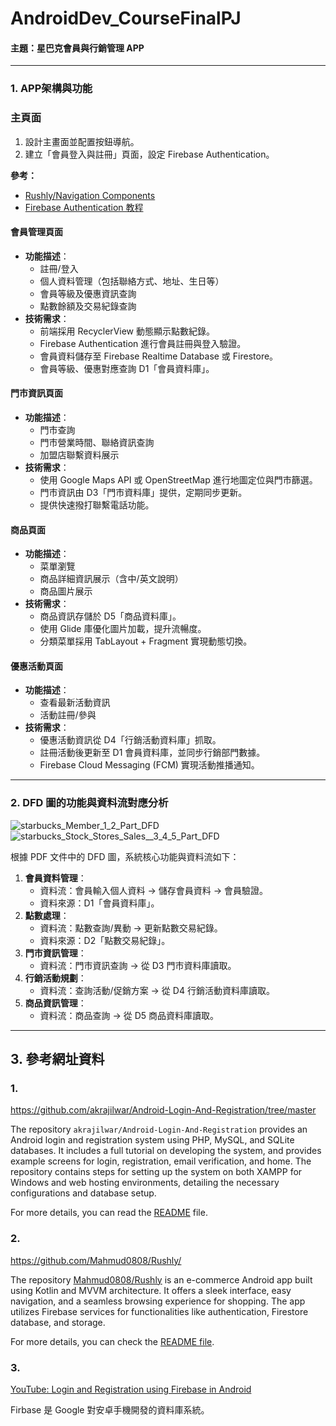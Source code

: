 # AndroidDev_CourseFinalPJ

#### 主題：星巴克會員與行銷管理 APP

---

### **1. APP架構與功能**

### 主頁面
1. 設計主畫面並配置按鈕導航。
2. 建立「會員登入與註冊」頁面，設定 Firebase Authentication。

**參考：**

- [Rushly/Navigation Components](https://github.com/Mahmud0808/Rushly)
- [Firebase Authentication 教程](https://www.youtube.com/watch?v=QAKq8UBv4GI&t=9s&ab_channel=CodesEasy&loop=0)

#### **會員管理頁面**
- **功能描述**：
  - 註冊/登入
  - 個人資料管理（包括聯絡方式、地址、生日等）
  - 會員等級及優惠資訊查詢
  - 點數餘額及交易紀錄查詢
- **技術需求**：
  - 前端採用 RecyclerView 動態顯示點數紀錄。
  - Firebase Authentication 進行會員註冊與登入驗證。
  - 會員資料儲存至 Firebase Realtime Database 或 Firestore。
  - 會員等級、優惠對應查詢 D1「會員資料庫」。

#### **門市資訊頁面**
- **功能描述**：
  - 門市查詢
  - 門市營業時間、聯絡資訊查詢
  - 加盟店聯繫資料展示
- **技術需求**：
  - 使用 Google Maps API 或 OpenStreetMap 進行地圖定位與門市篩選。
  - 門市資訊由 D3「門市資料庫」提供，定期同步更新。
  - 提供快速撥打聯繫電話功能。

#### **商品頁面**
- **功能描述**：
  - 菜單瀏覽
  - 商品詳細資訊展示（含中/英文說明）
  - 商品圖片展示
- **技術需求**：
  - 商品資訊存儲於 D5「商品資料庫」。
  - 使用 Glide 庫優化圖片加載，提升流暢度。
  - 分類菜單採用 TabLayout + Fragment 實現動態切換。

#### **優惠活動頁面**
- **功能描述**：
  - 查看最新活動資訊
  - 活動註冊/參與
- **技術需求**：
  - 優惠活動資訊從 D4「行銷活動資料庫」抓取。
  - 註冊活動後更新至 D1 會員資料庫，並同步行銷部門數據。
  - Firebase Cloud Messaging (FCM) 實現活動推播通知。

---

### **2. DFD 圖的功能與資料流對應分析**
![starbucks_Member_1_2_Part_DFD](https://github.com/user-attachments/assets/6bc09216-cbec-42a9-b863-b1f67d011fa7)
![starbucks_Stock_Stores_Sales__3_4_5_Part_DFD](https://github.com/user-attachments/assets/e4f51813-fedc-4c72-a365-f6a390f7ff6e)

根據 PDF 文件中的 DFD 圖，系統核心功能與資料流如下：
1. **會員資料管理**：
   - 資料流：會員輸入個人資料 → 儲存會員資料 → 會員驗證。
   - 資料來源：D1「會員資料庫」。
2. **點數處理**：
   - 資料流：點數查詢/異動 → 更新點數交易紀錄。
   - 資料來源：D2「點數交易紀錄」。
3. **門市資訊管理**：
   - 資料流：門市資訊查詢 → 從 D3 門市資料庫讀取。
4. **行銷活動規劃**：
   - 資料流：查詢活動/促銷方案 → 從 D4 行銷活動資料庫讀取。
5. **商品資訊管理**：
   - 資料流：商品查詢 → 從 D5 商品資料庫讀取。
---
## 3. 參考網址資料
### 1.

https://github.com/akrajilwar/Android-Login-And-Registration/tree/master

The repository `akrajilwar/Android-Login-And-Registration` provides an Android login and registration system using PHP, MySQL, and SQLite databases. It includes a full tutorial on developing the system, and provides example screens for login, registration, email verification, and home. The repository contains steps for setting up the system on both XAMPP for Windows and web hosting environments, detailing the necessary configurations and database setup.

For more details, you can read the [README](https://github.com/akrajilwar/Android-Login-And-Registration/blob/65457e7f4e372518f7520f088078ca351ce98664/README.md) file.

### 2.

https://github.com/Mahmud0808/Rushly/

The repository [Mahmud0808/Rushly](https://github.com/Mahmud0808/Rushly) is an e-commerce Android app built using Kotlin and MVVM architecture. It offers a sleek interface, easy navigation, and a seamless browsing experience for shopping. The app utilizes Firebase services for functionalities like authentication, Firestore database, and storage.

For more details, you can check the [README file](https://github.com/Mahmud0808/Rushly/blob/9afb8afc12e6443f2499c19014afaeff79a7c292/README.md).

### 3.

[YouTube: Login and Registration using Firebase in Android](https://www.youtube.com/watch?v=QAKq8UBv4GI&t=9s&ab_channel=CodesEasy&loop=0)

Firbase 是 Google 對安卓手機開發的資料庫系統。